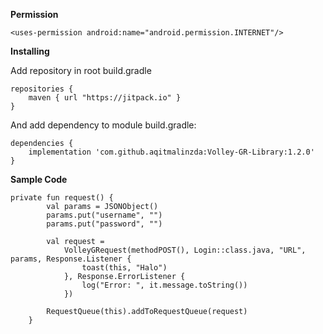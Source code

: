 **Permission**
```
<uses-permission android:name="android.permission.INTERNET"/>
```


**Installing**

Add repository in root build.gradle

```
repositories {
    maven { url "https://jitpack.io" }
}
```

And add dependency to module build.gradle:

```
dependencies {
    implementation 'com.github.aqitmalinzda:Volley-GR-Library:1.2.0'
}
```

**Sample Code**

```
private fun request() {
        val params = JSONObject()
        params.put("username", "")
        params.put("password", "")

        val request =
            VolleyGRequest(methodPOST(), Login::class.java, "URL", params, Response.Listener {
                toast(this, "Halo")
            }, Response.ErrorListener {
                log("Error: ", it.message.toString())
            })

        RequestQueue(this).addToRequestQueue(request)
    }
```
